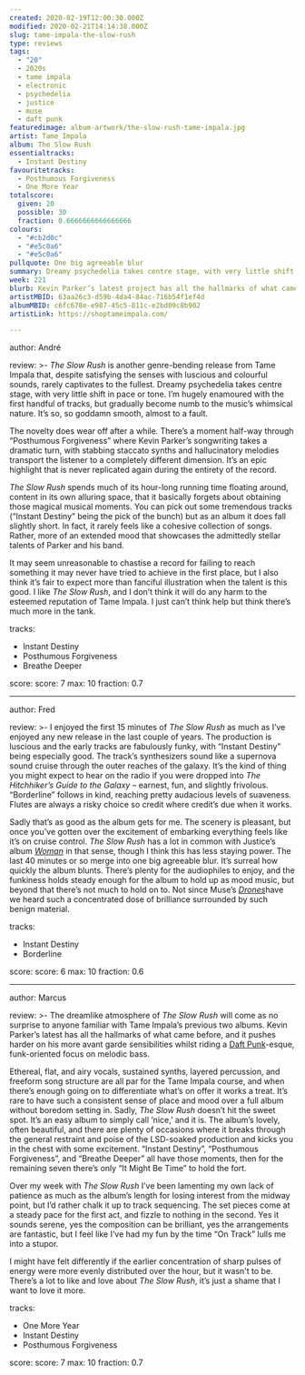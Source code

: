 ```yaml
---
created: 2020-02-19T12:00:30.000Z
modified: 2020-02-21T14:14:38.000Z
slug: tame-impala-the-slow-rush
type: reviews
tags:
  - "20"
  - 2020s
  - tame impala
  - electronic
  - psychedelia
  - justice
  - muse
  - daft punk
featuredimage: album-artwork/the-slow-rush-tame-impala.jpg
artist: Tame Impala
album: The Slow Rush
essentialtracks:
  - Instant Destiny
favouritetracks:
  - Posthumous Forgiveness
  - One More Year
totalscore:
  given: 20
  possible: 30
  fraction: 0.6666666666666666
colours:
  - "#cb2d0c"
  - "#e5c0a6"
  - "#e5c0a6"
pullquote: One big agreeable blur
summary: Dreamy psychedelia takes centre stage, with very little shift in pace or tone. I'm hugely enamoured with the first handful of tracks, but gradually become numb to the music's whimsical nature.
week: 221
blurb: Kevin Parker’s latest project has all the hallmarks of what came before, and it pushes harder on his more avant garde sensibilities.
artistMBID: 63aa26c3-d59b-4da4-84ac-716b54f1ef4d
albumMBID: c6fc678e-e987-45c5-811c-e2bd09c8b902
artistLink: https://shoptameimpala.com/

---
```


author: André

review: >-
  *The Slow Rush* is another genre-bending release from Tame Impala that, despite satisfying the senses with luscious and colourful sounds, rarely captivates to the fullest. Dreamy psychedelia takes centre stage, with very little shift in pace or tone. I’m hugely enamoured with the first handful of tracks, but gradually become numb to the music’s whimsical nature. It’s so, so goddamn smooth, almost to a fault. 
  
  The novelty does wear off after a while. There’s a moment half-way through “Posthumous Forgiveness” where Kevin Parker’s songwriting takes a dramatic turn, with stabbing staccato synths and hallucinatory melodies transport the listener to a completely different dimension. It’s an epic highlight that is never replicated again during the entirety of the record.

  *The Slow Rush* spends much of its hour-long running time floating around, content in its own alluring space, that it basically forgets about obtaining those magical musical moments. You can pick out some tremendous tracks (“Instant Destiny” being the pick of the bunch) but as an album it does fall slightly short. In fact, it rarely feels like a cohesive collection of songs. Rather, more of an extended mood that showcases the admittedly stellar talents of Parker and his band. 
  
  It may seem unreasonable to chastise a record for failing to reach something it may never have tried to achieve in the first place, but I also think it’s fair to expect more than fanciful illustration when the talent is this good. I like *The Slow Rush*, and I don’t think it will do any harm to the esteemed reputation of Tame Impala. I just can’t think help but think there’s much more in the tank.

tracks:
  - Instant Destiny
  - ­­Posthumous Forgiveness
  - ­­Breathe Deeper

score:
  score: 7
  max: 10
  fraction: 0.7

---
author: Fred

review: >-
  I enjoyed the first 15 minutes of *The Slow Rush* as much as I’ve enjoyed any new release in the last couple of years. The production is luscious and the early tracks are fabulously funky, with “Instant Destiny” being especially good. The track’s synthesizers sound like a supernova sound cruise through the outer reaches of the galaxy. It’s the kind of thing you might expect to hear on the radio if you were dropped into *The Hitchhiker’s Guide to the Galaxy* – earnest, fun, and slightly frivolous. “Borderline” follows in kind, reaching pretty audacious levels of suaveness. Flutes are always a risky choice so credit where credit’s due when it works.

  Sadly that’s as good as the album gets for me. The scenery is pleasant, but once you’ve gotten over the excitement of embarking everything feels like it’s on cruise control. *The Slow Rush* has a lot in common with Justice’s album [*Woman*](/reviews/justice-woman/) in that sense, though I think this has less staying power. The last 40 minutes or so merge into one big agreeable blur. It’s surreal how quickly the album blunts. There’s plenty for the audiophiles to enjoy, and the funkiness holds steady enough for the album to hold up as mood music, but beyond that there’s not much to hold on to. Not since Muse’s [*Drones*](/reviews/muse-drones/)have we heard such a concentrated dose of brilliance surrounded by such benign material.

tracks:
  - Instant Destiny
  - ­­Borderline

score:
  score: 6
  max: 10
  fraction: 0.6

---
author: Marcus

review: >-
  The dreamlike atmosphere of *The Slow Rush* will come as no surprise to anyone familiar with Tame Impala’s previous two albums. Kevin Parker’s latest has all the hallmarks of what came before, and it pushes harder on his more avant garde sensibilities whilst riding a [Daft Punk](/reviews/daft-punk-discovery/)-esque, funk-oriented focus on melodic bass.

  Ethereal, flat, and airy vocals, sustained synths, layered percussion, and freeform song structure are all par for the Tame Impala course, and when there’s enough going on to differentiate what’s on offer it works a treat. It’s rare to have such a consistent sense of place and mood over a full album without boredom setting in. Sadly, *The Slow Rush* doesn’t hit the sweet spot. It’s an easy album to simply call ‘nice,’ and it is. The album’s lovely, often beautiful, and there are plenty of occasions where it breaks through the general restraint and poise of the LSD-soaked production and kicks you in the chest with some excitement. “Instant Destiny”, “Posthumous Forgiveness”, and “Breathe Deeper” all have those moments, then for the remaining seven there’s only “It Might Be Time” to hold the fort.

  Over my week with *The Slow Rush* I’ve been lamenting my own lack of patience as much as the album’s length for losing interest from the midway point, but I’d rather chalk it up to track sequencing. The set pieces come at a steady pace for the first act, and fizzle to nothing in the second. Yes it sounds serene, yes the composition can be brilliant, yes the arrangements are fantastic, but I feel like I’ve had my fun by the time “On Track” lulls me into a stupor. 
  
  I might have felt differently if the earlier concentration of sharp pulses of energy were more evenly distributed over the hour, but it wasn't to be. There’s a lot to like and love about *The Slow Rush*, it’s just a shame that I want to love it more.

tracks:
  - One More Year
  - ­­Instant Destiny
  - ­­Posthumous Forgiveness

score:
  score: 7
  max: 10
  fraction: 0.7
